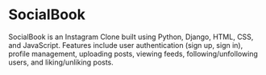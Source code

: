 # SocialBook
SocialBook is an Instagram Clone built using Python, Django, HTML, CSS, and JavaScript. Features include user authentication (sign up, sign in), profile management, uploading posts, viewing feeds, following/unfollowing users, and liking/unliking posts.
